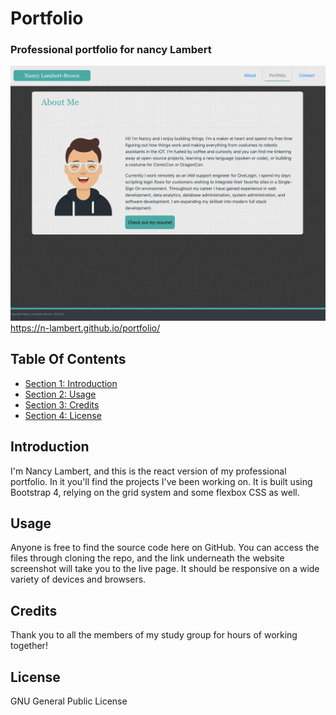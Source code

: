 # Portfolio #

### Professional portfolio for nancy Lambert ###

![Screenshot of index.html](./src/components/img/screenshot.png)
https://n-lambert.github.io/portfolio/

## Table Of Contents ##

- [Section 1: Introduction](#introduction)
- [Section 2: Usage](#usage)
- [Section 3: Credits](#credits)
- [Section 4: License](#license)

## Introduction ##

I'm Nancy Lambert, and this is the react version of my professional portfolio. In it you'll find the projects I've been working on. It is built using Bootstrap 4, relying on the grid system and some flexbox CSS as well.

## Usage ##

Anyone is free to find the source code here on GitHub. You can access the files through cloning the repo, and the link underneath the website screenshot will take you to the live page. It should be responsive on a wide variety of devices and browsers.

## Credits ##

Thank you to all the members of my study group for hours of working together!

## License ##

GNU General Public License